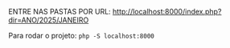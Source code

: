 ENTRE NAS PASTAS POR URL: [http://localhost:8000/index.php?dir=ANO/2025/JANEIRO](http://localhost:8000/index.php?dir=ANO/2025/JANEIRO)

Para rodar o projeto: `php -S localhost:8000`
